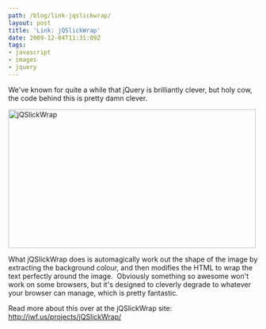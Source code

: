 ```yaml
---
path: /blog/link-jqslickwrap/
layout: post
title: 'Link: jQSlickWrap'
date: 2009-12-04T11:31:09Z
tags:
- javascript
- images
- jquery
---
```


We've known for quite a while that jQuery is brilliantly clever, but holy cow, the code behind this is pretty damn clever.

<a href="http://jwf.us/projects/jQSlickWrap/" target="_blank"><img class="alignnone size-full wp-image-1051" title="jQSlickWrap" src="http://uploads.psyked.co.uk/2009/12/jQSlickWrap.jpg" alt="jQSlickWrap" width="500" height="280" /></a>

What jQSlickWrap does is automagically work out the shape of the image by extracting the background colour, and then modifies the HTML to wrap the text perfectly around the image.  Obviously something so awesome won't work on some browsers, but it's designed to cleverly degrade to whatever your browser can manage, which is pretty fantastic.

Read more about this over at the jQSlickWrap site: <a href="http://jwf.us/projects/jQSlickWrap/" target="_blank">http://jwf.us/projects/jQSlickWrap/</a>